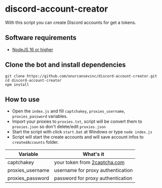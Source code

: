 # discord-account-creator

With this script you can create Discord accounts for get a tokens.

## Software requirements

- [NodeJS 16 or higher](https://nodejs.org/en/download/)

## Clone the bot and install dependencies

```
git clone https://github.com/onurcansevinc/discord-account-creator.git
cd discord-account-creator
npm install
```

## How to use

- Open the `index.js` and fill `captchakey`, `proxies_username`,  `proxies_password` variables.
- Import your proxies to `proxies.txt`, script will be convert them to `proxies.json` so don't delete/edit `proxies.json`
- Start the script with click `start.bat` at Windows or type `node index.js`
- Script will start the create accounts and will save account infos to `createdAccounts` folder. 

Variable  | What's it
------------- | -------------
captchakey  | your token from [2captcha.com](https://2captcha.com/ "2captcha.com")
proxies_username  | username for proxy authentication 
proxies_password | password for proxy authentication
